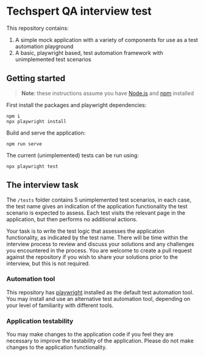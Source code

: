 # Techspert QA interview test

This repository contains:

1. A simple mock application with a variety of components for use as a test automation playground
2. A basic, playwright based, test automation framework with unimplemented test scenarios

## Getting started

> **Note**: these instructions assume you have [Node.js](https://nodejs.org/) and [npm](https://www.npmjs.com/) installed

First install the packages and playwright dependencies:

```
npm i
npx playwright install
```

Build and serve the application:

```
npm run serve
```

The current (unimplemented) tests can be run using:

```
npx playwright test
```

## The interview task

The `/tests` folder contains 5 unimplemented test scenarios, in each case, the test name gives an indication of the application functionality the test scenario is expected to assess. Each test visits the relevant page in the application, but then performs no additional actions.

Your task is to write the test logic that assesses the application functionality, as indicated by the test name. There will be time within the interview process to review and discuss your solutions and any challenges you encountered in the process. You are welcome to create a pull request against the repository if you wish to share your solutions prior to the interview, but this is not required.

### Automation tool

This repository has [playwright](https://playwright.dev/) installed as the default test automation tool. You may install and use an alternative test automation tool, depending on your level of familiarity with different tools.

### Application testability

You may make changes to the application code if you feel they are necessary to improve the testability of the application. Please do not make changes to the application functionality.
